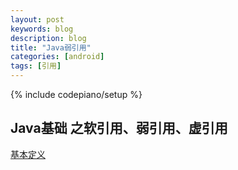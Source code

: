 ```yaml
---
layout: post
keywords: blog
description: blog
title: "Java弱引用"
categories: [android]
tags: [引用]
---
```

{% include codepiano/setup %}

## Java基础 之软引用、弱引用、虚引用 

[基本定义](http://www.cnblogs.com/blogoflee/archive/2012/03/22/2411124.html)